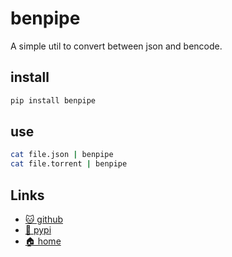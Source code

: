 # benpipe

A simple util to convert between json and bencode.

## install

```bash
pip install benpipe
```

## use

```bash
cat file.json | benpipe
cat file.torrent | benpipe
```

## Links

* [🐱 github](https://github.com/bitplane/benpipe)
* [🐍 pypi](https://pypi.org/project/benpipe)
* [🏠 home](https://bitplane.net/dev/python/benpipe)

